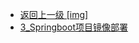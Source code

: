 - [返回上一级 [img]](后端/持续集成/Gitea与Jenkins的集成/img/)
- [3_Springboot项目镜像部署](后端/持续集成/Gitea与Jenkins的集成/img/3_Springboot项目镜像部署/)
